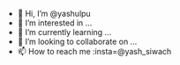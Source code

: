 - 👋 Hi, I’m @yashulpu
- 👀 I’m interested in ...
- 🌱 I’m currently learning ...
- 💞️ I’m looking to collaborate on ...
- 📫 How to reach me :insta=@yash_siwach

<!---
yashulpu/yashulpu is a ✨ special ✨ repository because its `README.md` (this file) appears on your GitHub profile.
You can click the Preview link to take a look at your changes.
--->
